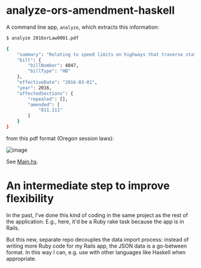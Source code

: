 # analyze-ors-amendment-haskell

A command line app, `analyze`, which extracts this information:


```sh
$ analyze 2016orLaw0001.pdf

{
    "summary": "Relating to speed limits on highways that traverse state lines; creating new provisions; amending ORS 811.111; and declaring an emergency."
    "bill": {
        "billNumber": 4047,
        "billType": "HB"
    }, 
    "effectiveDate": "2016-03-01",
    "year": 2016,
    "affectedSections": {
        "repealed": [],
        "amended": [
            "811.111"
        ]
    }
}
```


from this pdf format (Oregon session laws):

![image](https://raw.githubusercontent.com/dogweather/analyze-ors-amendment-haskell/master/fixtures/typical-pdf.png)

See [Main.hs](https://github.com/dogweather/analyze-ors-amendment-haskell/blob/master/analyze/src/Main.hs).


# An intermediate step to improve flexibility

In the past, I've done this kind of coding in the same project as the rest of the application. E.g., here, it'd be a Ruby rake task because the app is in Rails.

But this new, separate repo decouples the data import process: instead of writing more Ruby code for my Rails app, the JSON data is a go-between format. In this way I can, e.g. use with other languages like Haskell when appropriate.
